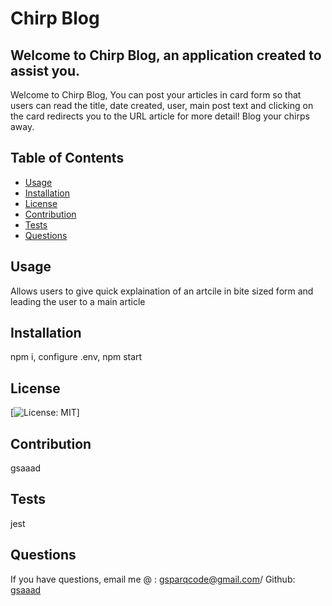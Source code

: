 # Chirp Blog

## Welcome to Chirp Blog, an application created to assist you.

Welcome to Chirp Blog, You can post your articles in card form so that users can read the title, date created, user, main post text and clicking on the card redirects you to the URL article for more detail! Blog your chirps away.

## Table of Contents

- [Usage](#usage)
- [Installation](#installation)
- [License](#license)
- [Contribution](#contribution)
- [Tests](#tests)
- [Questions](#questions)

## Usage

Allows users to give quick explaination of an artcile in bite sized form and leading the user to a main article

## Installation

npm i, configure .env, npm start

## License

[![License: MIT](https://img.shields.io/badge/License-MIT-yellow)]

## Contribution

gsaaad

## Tests

jest

## Questions

If you have questions, email me @ : gsparqcode@gmail.com/ Github: [gsaaad](https://github.com/gsaaad)
